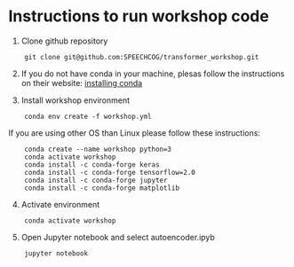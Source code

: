 # Instructions to run workshop code

1. Clone github repository

```
	git clone git@github.com:SPEECHCOG/transformer_workshop.git
```

2. If you do not have conda in your machine, plesas follow the instructions
on their website: [installing conda](https://docs.anaconda.com/anaconda/install/)

3. Install workshop environment

```
	conda env create -f workshop.yml
```

If you are using other OS than Linux please follow these instructions:

```
	conda create --name workshop python=3
	conda activate workshop
	conda install -c conda-forge keras
	conda install -c conda-forge tensorflow=2.0
	conda install -c conda-forge jupyter
	conda install -c conda-forge matplotlib
```

4. Activate environment

```
	conda activate workshop
```

5. Open Jupyter notebook and select autoencoder.ipyb 

```
	jupyter notebook
```




